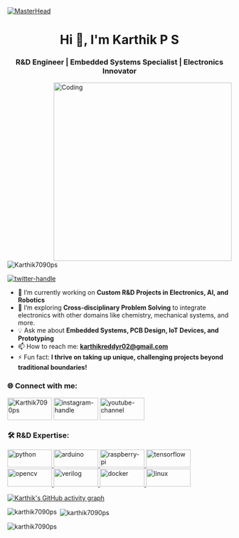 [![MasterHead](https://raw.githubusercontent.com/karthik7090ps/electronics-banner/master/electronics.gif)](https://github.com/karthik7090ps)
<h1 align="center">Hi 👋, I'm Karthik P S</h1>
<h3 align="center">R&D Engineer | Embedded Systems Specialist | Electronics Innovator</h3>

<img align="right" alt="Coding" width="400" src="https://media.giphy.com/media/iIqmM5tTjmpOB9mpbn/giphy.gif">

<p align="left"> <img src="https://komarev.com/ghpvc/?username=Karthik7090ps&label=Profile%20views&color=ff69b4&style=flat-square" alt="Karthik7090ps" /> </p>

<p align="left"> <a href="https://twitter.com/twitter-handle" target="blank"><img src="https://img.shields.io/twitter/follow/twitter-handle?logo=twitter&style=for-the-badge&logoColor=ff69b4&color=0e75b6" alt="twitter-handle" /></a> </p>

- 🔭 I’m currently working on **Custom R&D Projects in Electronics, AI, and Robotics**
- 🌱 I’m exploring **Cross-disciplinary Problem Solving** to integrate electronics with other domains like chemistry, mechanical systems, and more.
- 💡 Ask me about **Embedded Systems, PCB Design, IoT Devices, and Prototyping**  
- 📫 How to reach me: **karthikreddyr02@gmail.com**  
- ⚡ Fun fact: **I thrive on taking up unique, challenging projects beyond traditional boundaries!**

<h3 align="left">🌐 Connect with me:</h3>
<p align="left">
<a href="https://www.linkedin.com/in/karthik7090ps/" target="blank"><img align="center" src="https://img.shields.io/badge/LinkedIn-0A66C2?style=for-the-badge&logo=linkedin&logoColor=white" alt="Karthik7090ps" height="50" width="100" /></a>
<a href="https://instagram.com/your-instagram-handle" target="blank"><img align="center" src="https://img.shields.io/badge/Instagram-E4405F?style=for-the-badge&logo=instagram&logoColor=white" alt="instagram-handle" height="50" width="100" /></a>
<a href="https://www.youtube.com/@karthik7090ps" target="blank"><img align="center" src="https://img.shields.io/badge/Youtube-FF0000?style=for-the-badge&logo=youtube&logoColor=white" alt="youtube-channel" height="50" width="100" /></a>
</p>

<h3 align="left">🛠️ R&D Expertise:</h3>
<p align="left"> 
<a href="https://www.python.org" target="_blank" rel="noreferrer"> <img src="https://img.shields.io/badge/Python-3776AB?style=for-the-badge&logo=python&logoColor=yellow" alt="python" width="100" height="40"/> </a>
<a href="https://www.arduino.cc/" target="_blank" rel="noreferrer"> <img src="https://img.shields.io/badge/Arduino-00979D?style=for-the-badge&logo=arduino&logoColor=white" alt="arduino" width="100" height="40"/> </a>
<a href="https://www.raspberrypi.org/" target="_blank" rel="noreferrer"> <img src="https://img.shields.io/badge/RaspberryPi-A22846?style=for-the-badge&logo=raspberry-pi&logoColor=white" alt="raspberry-pi" width="100" height="40"/> </a>
<a href="https://www.tensorflow.org" target="_blank" rel="noreferrer"> <img src="https://img.shields.io/badge/TensorFlow-FF6F00?style=for-the-badge&logo=tensorflow&logoColor=white" alt="tensorflow" width="100" height="40"/> </a>
<a href="https://opencv.org/" target="_blank" rel="noreferrer"> <img src="https://img.shields.io/badge/OpenCV-5C3EE8?style=for-the-badge&logo=opencv&logoColor=white" alt="opencv" width="100" height="40"/> </a>
<a href="https://www.verilog.com" target="_blank" rel="noreferrer"> <img src="https://img.shields.io/badge/Verilog-76D04B?style=for-the-badge&logo=verilog&logoColor=white" alt="verilog" width="100" height="40"/> </a>
<a href="https://www.docker.com/" target="_blank" rel="noreferrer"> <img src="https://img.shields.io/badge/Docker-2496ED?style=for-the-badge&logo=docker&logoColor=white" alt="docker" width="100" height="40"/> </a>
<a href="https://www.linux.org/" target="_blank" rel="noreferrer"> <img src="https://img.shields.io/badge/Linux-FCC624?style=for-the-badge&logo=linux&logoColor=black" alt="linux" width="100" height="40"/> </a>
</p>

[![Karthik's GitHub activity graph](https://github-readme-activity-graph.vercel.app/graph?username=karthik7090ps&theme=github-dark&bg_color=001F3F&color=7FDBFF&line=39CCCC&point=3D9970)](https://github.com/karthik7090ps)

<p><img align="left" src="https://github-readme-stats.vercel.app/api/top-langs?username=karthik7090ps&show_icons=true&locale=en&layout=compact&theme=github_dark&bg_color=000000" alt="karthik7090ps" /></p>

<p>&nbsp;<img align="center" src="https://github-readme-stats.vercel.app/api?username=karthik7090ps&show_icons=true&locale=en&theme=github_dark&bg_color=000000" alt="karthik7090ps" /></p>

<p><img align="center" src="https://github-readme-streak-stats.herokuapp.com/?user=karthik7090ps&theme=black-ice&ring=FF69B4&fire=FFD700&currStreakLabel=00BFFF" alt="karthik7090ps" /></p>
